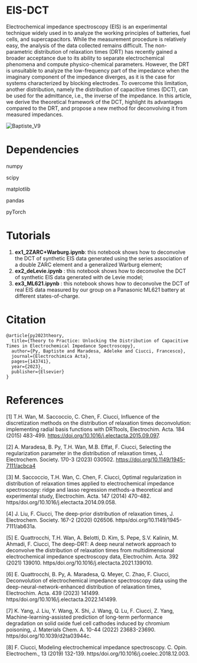 # EIS-DCT

Electrochemical impedance spectroscopy (EIS) is an experimental technique widely used in to analyze the working principles of batteries, fuel cells, and supercapacitors. While the measurement procedure is relatively easy, the analysis of the data collected remains difficult. The non-parametric distribution of relaxation times (DRT) has recently gained a broader acceptance due to its ability to separate electrochemical phenomena and compute physico-chemical parameters. However, the DRT is unsuitable to analyze the low-frequency part of the impedance when the imaginary component of the impedance diverges, as it is the case for systems characterized by blocking electrodes. To overcome this limitation, another distribution, namely the distribution of capacitive times (DCT), can be used for the admittance, i.e., the inverse of the impedance. In this article, we derive the theoretical framework of the DCT, highlight its advantages compared to the DRT, and propose a new method for deconvolving it from measured impedances. 


![Baptiste_V9](https://github.com/ciuccislab/EIS-DCT/assets/57649983/12f90a85-7af4-473d-8e04-ddd97a4a705c)




# Dependencies
numpy

scipy

matplotlib

pandas

pyTorch

# Tutorials
1. **ex1_2ZARC+Warburg.ipynb**: this notebook shows how to deconvolve the DCT of synthetic EIS data generated using the series association of a double ZARC element and a generalized Warburg element;
2. **ex2_deLevie.ipynb** : this notebook shows how to deconvolve the DCT of synthetic EIS data generated with de Levie model;
3. **ex3_ML621.ipynb** : this notebook shows how to deconvolve the DCT of real EIS data measured by our group on a Panasonic ML621 battery at different states-of-charge.

# Citation

```
@article{py2023theory,
  title={Theory to Practice: Unlocking the Distribution of Capacitive Times in Electrochemical Impedance Spectroscopy},
  author={Py, Baptiste and Maradesa, Adeleke and Ciucci, Francesco},
  journal={Electrochimica Acta},
  pages={143741},
  year={2023},
  publisher={Elsevier}
}

```

# References
[1] T.H. Wan, M. Saccoccio, C. Chen, F. Ciucci, Influence of the discretization methods on the distribution of relaxation times deconvolution: implementing radial basis functions with DRTtools, Electrochim. Acta. 184 (2015) 483-499. https://doi.org/10.1016/j.electacta.2015.09.097.

[2] A. Maradesa, B. Py, T.H. Wan, M.B. Effat, F. Ciucci, Selecting the regularization parameter in the distribution of relaxation times, J. Electrochem. Society. 170-3 (2023) 030502. https://doi.org/10.1149/1945-7111/acbca4 

[3] M. Saccoccio, T.H. Wan, C. Chen, F. Ciucci, Optimal regularization in distribution of relaxation times applied to electrochemical impedance spectroscopy: ridge and lasso regression methods-a theoretical and experimental study, Electrochim. Acta. 147 (2014) 470-482. https/doi.org/10.1016/j.electacta.2014.09.058.

[4] J. Liu, F. Ciucci, The deep-prior distribution of relaxation times, J. Electrochem. Society. 167-2 (2020) 026506. https/doi.org/10.1149/1945-7111/ab631a.

[5] E. Quattrocchi, T.H. Wan, A. Belotti, D. Kim, S. Pepe, S.V. Kalinin, M. Ahmadi, F. Ciucci, The deep-DRT: A deep neural network approach to deconvolve the distribution of relaxation times from multidimensional electrochemical impedance spectroscopy data, Electrochim. Acta. 392 (2021) 139010. https/doi.org/10.1016/j.electacta.2021.139010.

[6] E. Quattrocchi, B. Py, A. Maradesa, Q. Meyer, C. Zhao, F. Ciucci, Deconvolution of electrochemical impedance spectroscopy data using the deep-neural-network-enhanced distribution of relaxation times, Electrochim. Acta. 439 (2023) 141499. https/doi.org/10.1016/j.electacta.2022.141499.

[7] K. Yang, J. Liu, Y. Wang, X. Shi, J. Wang, Q. Lu, F. Ciucci, Z. Yang, Machine-learning-assisted prediction of long-term performance degradation on solid oxide fuel cell cathodes induced by chromium poisoning, J. Materials Chem. A. 10-44 (2022) 23683-23690. https/doi.org/10.1039/d2ta03944c.

[8] F. Ciucci, Modeling electrochemical impedance spectroscopy. C. Opin. Electrochem., 13 (2019) 132-139. https/doi.org/10.1016/j.coelec.2018.12.003.

